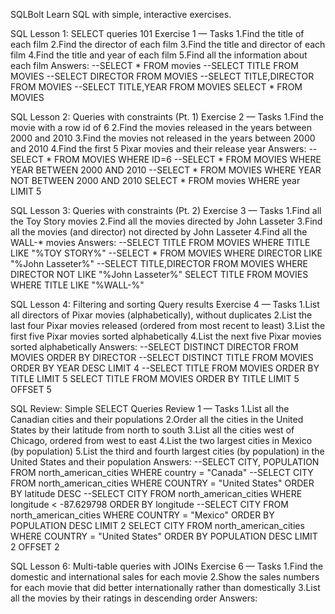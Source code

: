 SQLBolt
Learn SQL with simple, interactive exercises.

SQL Lesson 1: SELECT queries 101
Exercise 1 — Tasks
1.Find the title of each film
2.Find the director of each film
3.Find the title and director of each film
4.Find the title and year of each film
5.Find all the information about each film
Answers:
--SELECT * FROM movies
--SELECT TITLE FROM MOVIES
--SELECT DIRECTOR FROM MOVIES
--SELECT TITLE,DIRECTOR FROM MOVIES
--SELECT TITLE,YEAR FROM MOVIES
SELECT * FROM MOVIES

SQL Lesson 2: Queries with constraints (Pt. 1)
Exercise 2 — Tasks
1.Find the movie with a row id of 6
2.Find the movies released in the years between 2000 and 2010
3.Find the movies not released in the years between 2000 and 2010
4.Find the first 5 Pixar movies and their release year
Answers:
--SELECT * FROM MOVIES WHERE ID=6
--SELECT * FROM MOVIES WHERE YEAR BETWEEN 2000 AND 2010
--SELECT * FROM MOVIES WHERE YEAR NOT BETWEEN 2000 AND 2010
SELECT * FROM movies WHERE year LIMIT 5

SQL Lesson 3: Queries with constraints (Pt. 2)
Exercise 3 — Tasks
1.Find all the Toy Story movies
2.Find all the movies directed by John Lasseter
3.Find all the movies (and director) not directed by John Lasseter
4.Find all the WALL-* movies
Answers:
--SELECT TITLE FROM MOVIES WHERE TITLE LIKE "%TOY STORY%"
--SELECT * FROM MOVIES WHERE DIRECTOR LIKE "%John Lasseter%"
--SELECT TITLE,DIRECTOR FROM MOVIES WHERE DIRECTOR NOT LIKE "%John Lasseter%"
SELECT TITLE FROM MOVIES WHERE TITLE LIKE "%WALL-%"


SQL Lesson 4: Filtering and sorting Query results
Exercise 4 — Tasks
1.List all directors of Pixar movies (alphabetically), without duplicates
2.List the last four Pixar movies released (ordered from most recent to least)
3.List the first five Pixar movies sorted alphabetically
4.List the next five Pixar movies sorted alphabetically
Answers:
--SELECT DISTINCT DIRECTOR FROM MOVIES ORDER BY DIRECTOR
--SELECT DISTINCT TITLE FROM MOVIES ORDER BY YEAR DESC LIMIT 4
--SELECT TITLE FROM MOVIES ORDER BY TITLE LIMIT 5
SELECT TITLE FROM MOVIES ORDER BY TITLE LIMIT 5 OFFSET 5

SQL Review: Simple SELECT Queries
Review 1 — Tasks
1.List all the Canadian cities and their populations
2.Order all the cities in the United States by their latitude from north to south
3.List all the cities west of Chicago, ordered from west to east
4.List the two largest cities in Mexico (by population)
5.List the third and fourth largest cities (by population) in the United States and their population
Answers:
--SELECT CITY, POPULATION FROM north_american_cities WHERE country = "Canada"
--SELECT CITY FROM north_american_cities WHERE COUNTRY = "United States" ORDER BY latitude DESC
--SELECT CITY FROM north_american_cities WHERE longitude < -87.629798 ORDER BY longitude
--SELECT CITY FROM north_american_cities WHERE COUNTRY = "Mexico" ORDER BY POPULATION DESC LIMIT 2
SELECT CITY FROM north_american_cities WHERE COUNTRY = "United States" ORDER BY POPULATION DESC LIMIT 2 OFFSET 2

SQL Lesson 6: Multi-table queries with JOINs
Exercise 6 — Tasks
1.Find the domestic and international sales for each movie
2.Show the sales numbers for each movie that did better internationally rather than domestically
3.List all the movies by their ratings in descending order
Answers:


































